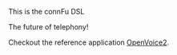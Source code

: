 This is the connFu DSL

The future of telephony!

Checkout the reference application [OpenVoice2](https://github.com/openvoice/openvoice2 "OpenVoice2").
